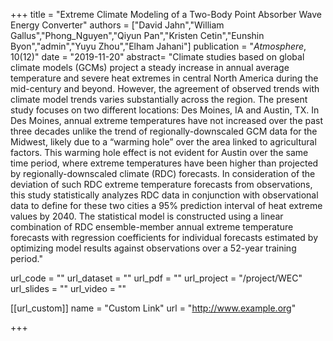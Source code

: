 +++
title = "Extreme Climate Modeling of a Two-Body Point Absorber Wave Energy Converter"
authors = ["David Jahn","William Gallus","Phong_Nguyen","Qiyun Pan","Kristen Cetin","Eunshin Byon","admin","Yuyu Zhou","Elham Jahani"]
publication = "*Atmosphere*, 10(12)"
date = "2019-11-20"
abstract= "Climate studies based on global climate models (GCMs) project a steady increase in annual average temperature and severe heat extremes in central North America during the mid-century and beyond. However, the agreement of observed trends with climate model trends varies substantially across the region. The present study focuses on two different locations: Des Moines, IA and Austin, TX. In Des Moines, annual extreme temperatures have not increased over the past three decades unlike the trend of regionally-downscaled GCM data for the Midwest, likely due to a “warming hole” over the area linked to agricultural factors. This warming hole effect is not evident for Austin over the same time period, where extreme temperatures have been higher than projected by regionally-downscaled climate (RDC) forecasts. In consideration of the deviation of such RDC extreme temperature forecasts from observations, this study statistically analyzes RDC data in conjunction with observational data to define for these two cities a 95% prediction interval of heat extreme values by 2040. The statistical model is constructed using a linear combination of RDC ensemble-member annual extreme temperature forecasts with regression coefficients for individual forecasts estimated by optimizing model results against observations over a 52-year training period."

url_code = ""
url_dataset = ""
url_pdf = ""
url_project = "/project/WEC"
url_slides = ""
url_video = ""

[[url_custom]]
    name = "Custom Link"
    url = "http://www.example.org"

+++